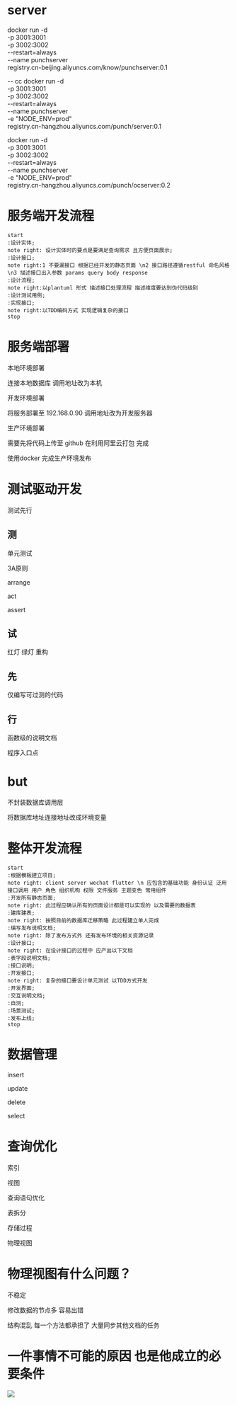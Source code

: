 # server

docker run -d \
    -p 3001:3001 \
    -p 3002:3002 \
    --restart=always \
    --name punchserver \
registry.cn-beijing.aliyuncs.com/know/punchserver:0.1

-- cc
docker run -d \
    -p 3001:3001 \
    -p 3002:3002 \
    --restart=always \
    --name punchserver \
    -e "NODE_ENV=prod" \
registry.cn-hangzhou.aliyuncs.com/punch/server:0.1

docker run -d \
    -p 3001:3001 \
    -p 3002:3002 \
    --restart=always \
    --name punchserver \
    -e "NODE_ENV=prod" \
registry.cn-hangzhou.aliyuncs.com/punch/ocserver:0.2

# 服务端开发流程

```plantuml
start
:设计实体;
note right: 设计实体时的要点是要满足查询需求 且方便页面展示;
:设计接口;
note right:1 不要漏接口 根据已经开发的静态页面 \n2 接口路径遵循restful 命名风格 \n3 描述接口出入参数 params query body response
:设计流程;
note right:以plantuml 形式 描述接口处理流程 描述维度要达到伪代码级别
:设计测试用例;
:实现接口;
note right:以TDD编码方式 实现逻辑复杂的接口  
stop
```

# 服务端部署

本地环境部署

连接本地数据库 调用地址改为本机

开发环境部署

将服务部署至 192.168.0.90 调用地址改为开发服务器

生产环境部署

需要先将代码上传至 github 在利用阿里云打包 完成

使用docker 完成生产环境发布

# 测试驱动开发

测试先行

## 测 

单元测试

3A原则 

arrange

act

assert

## 试

红灯 绿灯 重构

## 先

仅编写可过测的代码

## 行

函数级的说明文档

程序入口点



# but

不封装数据库调用层

将数据库地址连接地址改成环境变量

# 整体开发流程

```plantuml
start
:根据模板建立项目;
note right: client server wechat flutter \n 应包含的基础功能 身份认证 泛用接口调用 用户 角色 组织机构 权限 文件服务 主题变色 常用组件
:开发所有静态页面;
note right: 此过程应确认所有的页面设计都是可以实现的 以及需要的数据表
:建库建表;
note right: 按照目前的数据库迁移策略 此过程建立单人完成
:编写发布说明文档;
note right: 除了发布方式外 还有发布环境的相关资源记录
:设计接口;
note right: 在设计接口的过程中 应产出以下文档
:表字段说明文档;
:接口说明;
:开发接口;
note right: 复杂的接口要设计单元测试 以TDD方式开发
:开发界面;
:交互说明文档;
:自测;
:场景测试;
:发布上线;
stop
```

# 数据管理

insert

update 

delete

select

# 查询优化

索引 

视图

查询语句优化

表拆分

存储过程

物理视图

# 物理视图有什么问题？

不稳定

修改数据的节点多 容易出错

结构混乱 每一个方法都承担了 大量同步其他文档的任务

# 一件事情不可能的原因 也是他成立的必要条件

![](test.png)



